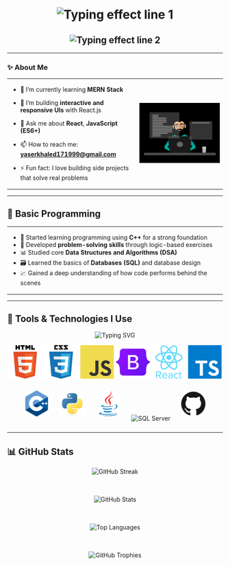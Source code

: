 <h1 align="center">
  <img 
    src="https://readme-typing-svg.demolab.com?font=Fira+Code&size=30&pause=500&color=0E75B6&center=true&vCenter=true&width=600&lines=Hi+%F0%9F%91%8B%2C+I'm+Yasser+Khaled" 
    alt="Typing effect line 1" />
</h1>

<h2 align="center">
  <img 
    src="https://readme-typing-svg.demolab.com?font=Fira+Code&size=22&pause=1000&color=0E75B6&center=true&vCenter=true&width=750&lines=%F0%9F%9A%80+Frontend+Developer+(React.js%2C+JavaScript%2C+UI%2FUX)" 
    alt="Typing effect line 2" />
</h2>

---

### ✨ About Me

<table>
  <tr>
    <td width="60%">
      
- 🌱 I’m currently learning **MERN Stack**  
- 🔭 I’m building **interactive and responsive UIs** with React.js  
- 💬 Ask me about **React**, **JavaScript (ES6+)**  
- 📫 How to reach me: **yaserkhaled171999@gmail.com**  
- ⚡ Fun fact: I love building side projects that solve real problems  

    </td>
    <td>
      <img src="./thoughtworks-gif_dribbble.gif" alt="GIF" width="100%" />
    </td>
  </tr>
</table>

---

## 🧩 Basic Programming

<table>
  <tr>
    <td width="60%" valign="top">
      <ul>
        <li>🔰 Started learning programming using <strong>C++</strong> for a strong foundation</li>
        <li>🧠 Developed <strong>problem-solving skills</strong> through logic-based exercises</li>
        <li>📊 Studied core <strong>Data Structures and Algorithms (DSA)</strong></li>
        <li>🗃️ Learned the basics of <strong>Databases (SQL)</strong> and database design</li>
        <li>📈 Gained a deep understanding of how code performs behind the scenes</li>
      </ul>
    </td>
  </tr>
</table>


---

## 🧰 Tools & Technologies I Use

<div align="center">
  <img src="https://readme-typing-svg.demolab.com?font=Fira+Code&pause=1000&center=true&width=500&lines=React.js;TypeScript;HTML+%26+CSS;JavaScript;Bootstrap;and+more..." alt="Typing SVG" />
</div>

<p align="center">
  <!-- Primary Technologies -->
  <img src="https://raw.githubusercontent.com/devicons/devicon/master/icons/html5/html5-original-wordmark.svg" alt="HTML5" width="80" height="80"/>
  <img src="https://raw.githubusercontent.com/devicons/devicon/master/icons/css3/css3-original-wordmark.svg" alt="CSS3" width="80" height="80"/>
  <img src="https://raw.githubusercontent.com/devicons/devicon/master/icons/javascript/javascript-original.svg" alt="JavaScript" width="80" height="80"/>
  <img src="https://raw.githubusercontent.com/devicons/devicon/master/icons/bootstrap/bootstrap-original.svg" alt="Bootstrap" width="80" height="80"/>
  <img src="https://raw.githubusercontent.com/devicons/devicon/master/icons/react/react-original-wordmark.svg" alt="React" width="80" height="80"/>
  <img src="https://raw.githubusercontent.com/devicons/devicon/master/icons/typescript/typescript-original.svg" alt="TypeScript" width="80" height="80"/>
</p>

<!-- Secondary Tools -->
<p align="center">
  <img src="https://raw.githubusercontent.com/devicons/devicon/master/icons/cplusplus/cplusplus-original.svg" alt="C++" width="60" height="60" style="margin: 10px;" />
  <img src="https://raw.githubusercontent.com/devicons/devicon/master/icons/python/python-original.svg" alt="Python" width="60" height="60" style="margin: 10px;" />
  <img src="https://raw.githubusercontent.com/devicons/devicon/master/icons/java/java-original.svg" alt="Java" width="60" height="60" style="margin: 10px;" />
  <img src="https://www.svgrepo.com/show/303229/microsoft-sql-server-logo.svg" alt="SQL Server" width="60" height="60" style="margin: 10px;" />
  <img src="https://raw.githubusercontent.com/devicons/devicon/master/icons/github/github-original.svg" alt="GitHub" width="60" height="60" style="margin: 10px;" />
</p>

---

## 📊 GitHub Stats

<div align="center">

<!-- GitHub Streak -->
<img src="https://github-readme-streak-stats.herokuapp.com/?user=12234g11&theme=radical&hide_border=true" alt="GitHub Streak" height="200"/>

<!-- GitHub Stats -->
<br><br>
<img src="https://github-readme-stats.vercel.app/api?username=12234g11&show_icons=true&theme=radical&hide_border=true&include_all_commits=true&count_private=true" alt="GitHub Stats" height="200"/>

<!-- Top Languages -->
<br><br>
<img src="https://github-readme-stats.vercel.app/api/top-langs/?username=12234g11&layout=compact&theme=radical&hide_border=true" alt="Top Languages" height="200"/>

<!-- Trophies (Optional) -->
<br><br>
<img src="https://github-profile-trophy.vercel.app/?username=12234g11&theme=radical&margin-w=15&margin-h=15&row=1&column=6" alt="GitHub Trophies" />

</div>

